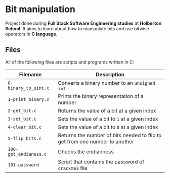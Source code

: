 # Bit manipulation

Project done during **Full Stack Software Engineering studies** at **Holberton School**. It aims to learn about how to manipulate bits and use bitwise operators in **C language**.

## Files

All of the following files are scripts and programs written in C:

| Filename              | Description                                                  |
| --------------------- | ------------------------------------------------------------ |
| `0-binary_to_uint.c`  | Converts a binary number to an `unsigned int`                |
| `1-print_binary.c`    | Prints the binary representation of a number                 |
| `2-get_bit.c`         | Returns the value of a bit at a given index                  |
| `3-set_bit.c`         | Sets the value of a bit to `1` at a given index              |
| `4-clear_bit.c`       | Sets the value of a bit to `0` at a given index              |
| `5-flip_bits.c`       | Returns the number of bits needed to flip to get from one number to another |
| `100-get_endianess.c` | Checks the endianness                                        |
| `101-password`        | Script that contains the password of `crackme3` file         |